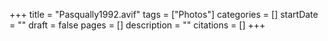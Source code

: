 +++
title = "Pasqually1992.avif"
tags = ["Photos"]
categories = []
startDate = ""
draft = false
pages = []
description = ""
citations = []
+++

